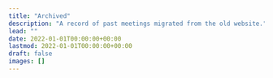 ```yaml
---
title: "Archived"
description: "A record of past meetings migrated from the old website."
lead: ""
date: 2022-01-01T00:00:00+00:00
lastmod: 2022-01-01T00:00:00+00:00
draft: false
images: []
---
```

